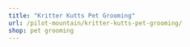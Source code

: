 ```yaml
---
title: "Kritter Kutts Pet Grooming"
url: /pilot-mountain/kritter-kutts-pet-grooming/
shop: pet grooming
---
```

